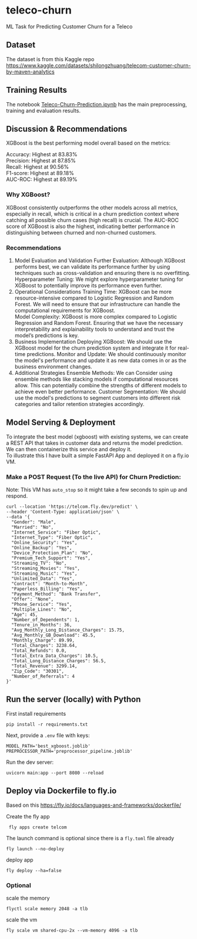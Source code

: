 # teleco-churn
ML Task for Predicting Customer Churn for a Teleco

## Dataset
The dataset is from this Kaggle repo https://www.kaggle.com/datasets/shilongzhuang/telecom-customer-churn-by-maven-analytics

## Training Results
The notebook [Teleco-Churn-Prediction.ipynb](Teleco-Churn-Prediction.ipynb) has the main preprocessing, training and evaluation results.

## Discussion & Recommendations
XGBoost is the best performing model overall based on the metrics:

Accuracy: Highest at 83.83%  
Precision: Highest at 87.85%  
Recall: Highest at 90.56%  
F1-score: Highest at 89.18%  
AUC-ROC: Highest at 89.19%  

### Why XGBoost?
XGBoost consistently outperforms the other models across all metrics, especially in recall, which is critical in a churn prediction context where catching all possible churn cases (high recall) is crucial.
The AUC-ROC score of XGBoost is also the highest, indicating better performance in distinguishing between churned and non-churned customers.

### Recommendations
1. Model Evaluation and Validation
Further Evaluation: Although XGBoost performs best, we can validate its performance further by using techniques such as cross-validation and ensuring there is no overfitting.
Hyperparameter Tuning: We might explore hyperparameter tuning for XGBoost to potentially improve its performance even further.
2. Operational Considerations
Training Time: XGBoost can be more resource-intensive compared to Logistic Regression and Random Forest. We will need to ensure that our infrastructure can handle the computational requirements for XGBoost.  
Model Complexity: XGBoost is more complex compared to Logistic Regression and Random Forest. Ensuring that we have the necessary interpretability and explainability tools to understand and trust the model’s predictions is key.  
3. Business Implementation
Deploying XGBoost: We should use the XGBoost model for the churn prediction system and integrate it for real-time predictions.
Monitor and Update: We should continuously monitor the model's performance and update it as new data comes in or as the business environment changes.
4. Additional Strategies
Ensemble Methods: We can Consider using ensemble methods like stacking models if computational resources allow. This can potentially combine the strengths of different models to achieve even better performance.
Customer Segmentation: We should use the model's predictions to segment customers into different risk categories and tailor retention strategies accordingly.

## Model Serving & Deployment
To integrate the best model (xgboost) with existing systems, we can create a REST API that takes in customer data and returns the 
model prediction. We can then containerize this service and deploy it.  
To illustrate this I have built a simple FastAPI App and deployed it on a fly.io VM.

### Make a POST Request (To the live API) for Churn Prediction:

Note: This VM has `auto_stop` so it might take a few seconds to spin up and respond. 

```shell
curl --location 'https://telcom.fly.dev/predict' \
--header 'Content-Type: application/json' \
--data '{
  "Gender": "Male",
  "Married": "No",
  "Internet_Service": "Fiber Optic",
  "Internet_Type": "Fiber Optic",
  "Online_Security": "Yes",
  "Online_Backup": "Yes",
  "Device_Protection_Plan": "No",
  "Premium_Tech_Support": "Yes",
  "Streaming_TV": "No",
  "Streaming_Movies": "Yes",
  "Streaming_Music": "Yes",
  "Unlimited_Data": "Yes",
  "Contract": "Month-to-Month",
  "Paperless_Billing": "Yes",
  "Payment_Method": "Bank Transfer",
  "Offer": "None",
  "Phone_Service": "Yes",
  "Multiple_Lines": "No",
  "Age": 45,
  "Number_of_Dependents": 1,
  "Tenure_in_Months": 36,
  "Avg_Monthly_Long_Distance_Charges": 15.75,
  "Avg_Monthly_GB_Download": 45.5,
  "Monthly_Charge": 89.99,
  "Total_Charges": 3238.64,
  "Total_Refunds": 0.0,
  "Total_Extra_Data_Charges": 10.5,
  "Total_Long_Distance_Charges": 56.5,
  "Total_Revenue": 3299.14,
  "Zip_Code": "30301",
  "Number_of_Referrals": 4
}'
```

## Run the server (locally) with Python
First install requirements
```commandline
pip install -r requirements.txt
```

Next, provide a `.env` file with keys:
```text
MODEL_PATH='best_xgboost.joblib'
PREPROCESSOR_PATH='preprocessor_pipeline.joblib'
```

Run the dev server:
```commandline
uvicorn main:app --port 8080 --reload
```

## Deploy via Dockerfile to fly.io
Based on this https://fly.io/docs/languages-and-frameworks/dockerfile/

Create the fly app
```commandline
 fly apps create telcom
```

The launch command is optional since there is a `fly.toml` file already
```commandline
fly launch --no-deploy
```

deploy app
```commandline
fly deploy --ha=false
```

### Optional
scale the memory
```commandline
flyctl scale memory 2048 -a tlb
```
scale the vm
```commandline
fly scale vm shared-cpu-2x --vm-memory 4096 -a tlb
```

